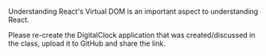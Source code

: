 Understanding React's Virtual DOM is an important aspect to understanding React.

Please re-create the DigitalClock application that was created/discussed in 
the class, upload it to GitHub and share the link.